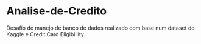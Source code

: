 # Analise-de-Credito
Desafio de manejo de banco de dados realizado com base num dataset do Kaggle e Credit Card Eligibillity.

